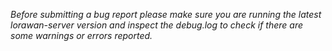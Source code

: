 *Before submitting a bug report please make sure you are running
the latest lorawan-server version and inspect the debug.log to
check if there are some warnings or errors reported.*

